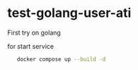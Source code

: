 # test-golang-user-ati
First try on golang

for start service
```bash
   docker compose up --build -d 
```